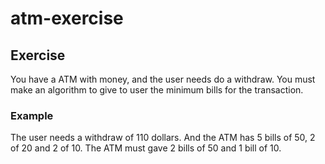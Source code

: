 # atm-exercise

## Exercise

You have a ATM with money, and the user needs do a withdraw. You must make an algorithm to give to user the minimum bills for the transaction.

### Example

The user needs a withdraw of 110 dollars. And the ATM has 5 bills of 50, 2 of 20 and 2 of 10. The ATM must gave 2 bills of 50 and 1 bill of 10.

